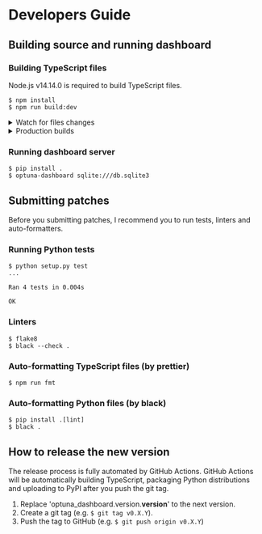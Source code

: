 # Developers Guide

## Building source and running dashboard

### Building TypeScript files

Node.js v14.14.0 is required to build TypeScript files.

```
$ npm install
$ npm run build:dev
```

<details>
<summary>Watch for files changes</summary>

```
$ npm run watch
```

</details>

<details>
<summary>Production builds</summary>

```
$ npm run build:prd
```

</details>

### Running dashboard server

```
$ pip install .
$ optuna-dashboard sqlite:///db.sqlite3
```


## Submitting patches

Before you submitting patches, I recommend you to run tests, linters and auto-formatters.

### Running Python tests

```
$ python setup.py test
...

Ran 4 tests in 0.004s

OK
```

### Linters

```
$ flake8
$ black --check .
```

### Auto-formatting TypeScript files (by prettier)

```
$ npm run fmt
```

### Auto-formatting Python files (by black)

```
$ pip install .[lint]
$ black .
```


## How to release the new version

The release process is fully automated by GitHub Actions.
GitHub Actions will be automatically building TypeScript, packaging Python distributions and uploading to PyPI after you push the git tag.

1. Replace 'optuna_dashboard.version.__version__' to the next version.
2. Create a git tag (e.g. `$ git tag v0.X.Y`).
3. Push the tag to GitHub (e.g. `$ git push origin v0.X.Y`)

